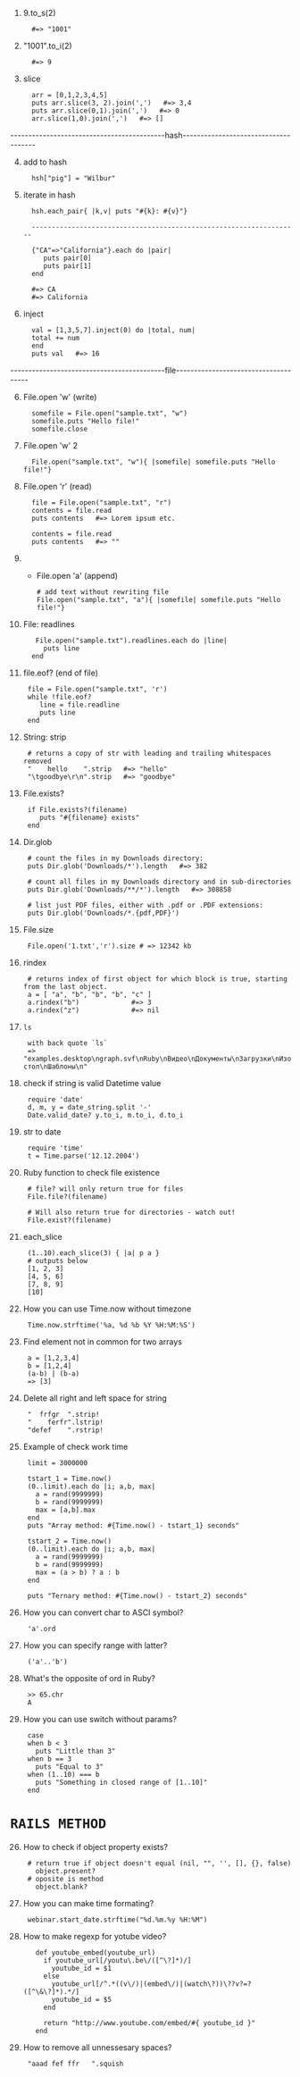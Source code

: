 1. 9.to_s(2)

         #=> "1001"
2. "1001".to_i(2)
          
         #=> 9
3. slice
         
         arr = [0,1,2,3,4,5]
         puts arr.slice(3, 2).join(',')   #=> 3,4
         puts arr.slice(0,1).join(',')   #=> 0
         arr.slice(1,0).join(',')   #=> []
-------------------------------------------hash-------------------------------------

4. add to hash 
         
         hsh["pig"] = "Wilbur"
5. iterate in hash

         hsh.each_pair{ |k,v| puts "#{k}: #{v}"}
         
         -------------------------------------------------------------------
         
         {"CA"=>"California"}.each do |pair|
            puts pair[0]
            puts pair[1]
         end      

         #=> CA
         #=> California
         
5. inject
         
         val = [1,3,5,7].inject(0) do |total, num|
         total += num
         end   
         puts val   #=> 16
-------------------------------------------file-------------------------------------

6. File.open 'w' (write)
         
         somefile = File.open("sample.txt", "w")
         somefile.puts "Hello file!"
         somefile.close 
7. File.open 'w' 2

         File.open("sample.txt", "w"){ |somefile| somefile.puts "Hello file!"}
8. File.open 'r' (read)

         file = File.open("sample.txt", "r")
         contents = file.read
         puts contents   #=> Lorem ipsum etc.

         contents = file.read
         puts contents   #=> ""
8. * File.open 'a' (append)
         
         # add text without rewriting file
         File.open("sample.txt", "a"){ |somefile| somefile.puts "Hello file!"}
9. File: readlines
          
          File.open("sample.txt").readlines.each do |line|
            puts line
         end
10. file.eof? (end of file)
          
         file = File.open("sample.txt", 'r')
         while !file.eof?
            line = file.readline
            puts line
         end
11. String: strip 
         
         # returns a copy of str with leading and trailing whitespaces removed
         "    hello    ".strip   #=> "hello"
         "\tgoodbye\r\n".strip   #=> "goodbye"
12. File.exists?

         if File.exists?(filename)
            puts "#{filename} exists"
         end
13. Dir.glob
         
         # count the files in my Downloads directory:
         puts Dir.glob('Downloads/*').length   #=> 382

         # count all files in my Downloads directory and in sub-directories
         puts Dir.glob('Downloads/**/*').length   #=> 308858

         # list just PDF files, either with .pdf or .PDF extensions:
         puts Dir.glob('Downloads/*.{pdf,PDF}')
14. File.size
         
         File.open('1.txt','r').size # => 12342 kb
15. rindex
         
         # returns index of first object for which block is true, starting from the last object.
         a = [ "a", "b", "b", "b", "c" ]
         a.rindex("b")             #=> 3
         a.rindex("z")             #=> nil
16. `ls`
         
         with back quote `ls`
         => "examples.desktop\ngraph.svf\nRuby\nВидео\nДокументы\nЗагрузки\nИзображения\nМузыка\nОбщедоступные\nРабочий стол\nШаблоны\n" 
         
17. check if string is valid Datetime value
         
         require 'date'
         d, m, y = date_string.split '-'
         Date.valid_date? y.to_i, m.to_i, d.to_i
18. str to date 
         
         require 'time'
         t = Time.parse('12.12.2004')
19. Ruby function to check file existence
         
         # file? will only return true for files
         File.file?(filename)
         
         # Will also return true for directories - watch out!
         File.exist?(filename)
20. each_slice
          
         (1..10).each_slice(3) { |a| p a }
         # outputs below
         [1, 2, 3]
         [4, 5, 6]
         [7, 8, 9]
         [10]
         
21. How you can use Time.now without timezone 
         
         Time.now.strftime('%a, %d %b %Y %H:%M:%S')
         
22. Find element not in common for two arrays
         
         a = [1,2,3,4]
         b = [1,2,4]
         (a-b) | (b-a)
         => [3]
23. Delete all right and left space for string
         
         "  frfgr  ".strip!
         "    ferfr".lstrip!
         "defef    ".rstrip!
         
24. Example of check work time
  
         limit = 3000000

         tstart_1 = Time.now()
         (0..limit).each do |i; a,b, max|
           a = rand(9999999)
           b = rand(9999999)
           max = [a,b].max
         end
         puts "Array method: #{Time.now() - tstart_1} seconds"

         tstart_2 = Time.now()
         (0..limit).each do |i; a,b, max|
           a = rand(9999999)
           b = rand(9999999)
           max = (a > b) ? a : b
         end

         puts "Ternary method: #{Time.now() - tstart_2} seconds"
     
23. How you can convert char to ASCI symbol?
         
         'a'.ord
24. How you can specify range with latter?
         
         ('a'..'b')
25. What's the opposite of ord in Ruby?
         
         >> 65.chr
         A
26. How you can use switch without params?
         
         case
         when b < 3
           puts "Little than 3"
         when b == 3
           puts "Equal to 3"
         when (1..10) === b
           puts "Something in closed range of [1..10]"
         end

# `RAILS METHOD`

26. How to check if object property exists?
         
         # return true if object doesn't equal (nil, "", '', [], {}, false)
           object.present?
         # oposite is method
           object.blank?
27. How you can make time formating?

         webinar.start_date.strftime("%d.%m.%y %H:%M")


28. How to make regexp for yotube video?
         
           def youtube_embed(youtube_url)
             if youtube_url[/youtu\.be\/([^\?]*)/]
               youtube_id = $1
             else
               youtube_url[/^.*((v\/)|(embed\/)|(watch\?))\??v?=?([^\&\?]*).*/]
               youtube_id = $5
             end

             return "http://www.youtube.com/embed/#{ youtube_id }"
           end
29. How to remove all unnessesary spaces?
         
         "aaad fef ffr   ".squish
